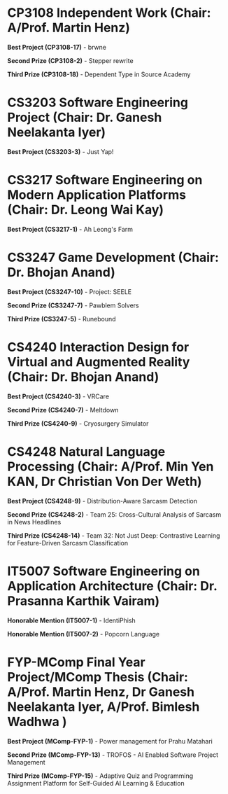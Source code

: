 # CP3108 Independent Work (Chair: A/Prof. Martin Henz)
**Best Project (CP3108-17)** - brwne

**Second Prize (CP3108-2)** - Stepper rewrite

**Third Prize (CP3108-18)** - Dependent Type in Source Academy

# CS3203 Software Engineering Project (Chair: Dr. Ganesh Neelakanta Iyer)
**Best Project (CS3203-3)** - Just Yap!

# CS3217 Software Engineering on Modern Application Platforms (Chair: Dr. Leong Wai Kay)
**Best Project (CS3217-1)** - Ah Leong's Farm

# CS3247 Game Development (Chair: Dr. Bhojan Anand)
**Best Project (CS3247-10)** - Project: SEELE

**Second Prize (CS3247-7)** - Pawblem Solvers

**Third Prize (CS3247-5)** - Runebound

# CS4240 Interaction Design for Virtual and Augmented Reality (Chair: Dr. Bhojan Anand)
**Best Project (CS4240-3)** - VRCare

**Second Prize (CS4240-7)** - Meltdown

**Third Prize (CS4240-9)** - Cryosurgery Simulator

# CS4248 Natural Language Processing (Chair: A/Prof. Min Yen KAN, Dr Christian Von Der Weth)
**Best Project (CS4248-9)** - Distribution-Aware Sarcasm Detection

**Second Prize (CS4248-2)** - Team 25: Cross-Cultural Analysis of Sarcasm in News Headlines

**Third Prize (CS4248-14)** - Team 32: Not Just Deep: Contrastive Learning for Feature-Driven Sarcasm Classification

# IT5007 Software Engineering on Application Architecture (Chair: Dr. Prasanna Karthik Vairam)
**Honorable Mention (IT5007-1)** - IdentiPhish

**Honorable Mention (IT5007-2)** - Popcorn Language

# FYP-MComp Final Year Project/MComp Thesis (Chair: A/Prof. Martin Henz, Dr Ganesh Neelakanta Iyer, A/Prof. Bimlesh Wadhwa )
**Best Project (MComp-FYP-1)** - Power management for Prahu Matahari

**Second Prize (MComp-FYP-13)** - TROFOS - AI Enabled Software Project Management

**Third Prize (MComp-FYP-15)** - Adaptive Quiz and Programming Assignment Platform for Self-Guided AI Learning & Education

